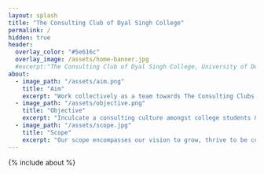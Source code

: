 ```yaml
---
layout: splash
title: "The Consulting Club of Dyal Singh College"
permalink: /
hidden: true
header:
  overlay_color: "#5e616c"
  overlay_image: /assets/home-banner.jpg
  #excerpt:"The Consulting Club of Dyal Singh College, University of Delhi"<br />
about:
  - image_path: "/assets/aim.png"
    title: "Aim"
    excerpt: "Work collectively as a team towards The Consulting Clubs’ prime objective of providing affordable and effective consulting services and facilitating mutual growth of clients and the team." 
  - image_path: "/assets/objective.png"
    title: "Objective"
    excerpt: "Inculcate a consulting culture amongst college students & consulting start ups, NPO’s, for-profits and business to help them function optimally."
  - image_path: "/assets/scope.jpg"
    title: "Scope"
    excerpt: "Our scope encompasses our vision to grow, thrive to be competitive and withstand a socially responsible worldview. "
---
```

{% include about %}

